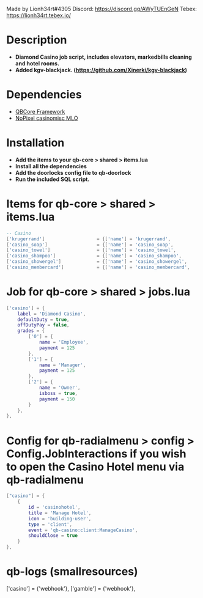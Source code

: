 Made by Lionh34rt#4305
Discord: https://discord.gg/AWyTUEnGeN
Tebex: https://lionh34rt.tebex.io/

# Description
* **Diamond Casino job script, includes elevators, markedbills cleaning and hotel rooms.**
* **Added kgv-blackjack. (https://github.com/Xinerki/kgv-blackjack)**

# Dependencies
* [QBCore Framework](https://github.com/qbcore-framework)
* [NoPixel casinomisc MLO](https://3dstore.nopixel.net/)

# Installation
* **Add the items to your qb-core > shared > items.lua**
* **Install all the dependencies**
* **Add the doorlocks config file to qb-doorlock**
* **Run the included SQL script.**

# Items for qb-core > shared > items.lua
```lua
-- Casino
['krugerrand'] 				 	 = {['name'] = 'krugerrand', 			  	  	['label'] = 'Krugerrand', 				['weight'] = 2000, 		['type'] = 'item', 		['image'] = 'krugerrand.png', 			['unique'] = false, 	['useable'] = false, 	['shouldClose'] = true,		['combinable'] = nil,   ['description'] = 'A coin made from gold.'},
['casino_soap'] 				 = {['name'] = 'casino_soap', 			  	  	['label'] = 'Soap', 					['weight'] = 2000, 		['type'] = 'item', 		['image'] = 'casino_soap.png', 			['unique'] = false, 	['useable'] = true, 	['shouldClose'] = true,		['combinable'] = nil,   ['description'] = 'Diamond Casino Hotel branded soap'},
['casino_towel'] 				 = {['name'] = 'casino_towel', 			  	  	['label'] = 'Towel', 					['weight'] = 2000, 		['type'] = 'item', 		['image'] = 'casino_towel.png', 		['unique'] = false, 	['useable'] = true, 	['shouldClose'] = true,		['combinable'] = nil,   ['description'] = 'Diamond Casino Hotel branded towels'},
['casino_shampoo'] 				 = {['name'] = 'casino_shampoo', 			  	['label'] = 'Shampoo', 					['weight'] = 2000, 		['type'] = 'item', 		['image'] = 'casino_shampoo.png', 		['unique'] = false, 	['useable'] = true, 	['shouldClose'] = true,		['combinable'] = nil,   ['description'] = 'Diamond Casino Hotel branded shampoo'},
['casino_showergel'] 			 = {['name'] = 'casino_showergel', 			  	['label'] = 'Showergel', 				['weight'] = 2000, 		['type'] = 'item', 		['image'] = 'casino_showergel.png', 	['unique'] = false, 	['useable'] = true, 	['shouldClose'] = true,		['combinable'] = nil,   ['description'] = 'Diamond Casino Hotel branded showergel'},
['casino_membercard'] 			 = {['name'] = 'casino_membercard', 			['label'] = 'Membercard', 				['weight'] = 1000, 		['type'] = 'item', 		['image'] = 'casino_membercard.png', 	['unique'] = false, 	['useable'] = false, 	['shouldClose'] = false,	['combinable'] = nil,   ['description'] = 'Diamond Casino Membership Card'},
```
 
# Job for qb-core > shared > jobs.lua
```lua
['casino'] = {
    label = 'Diamond Casino',
    defaultDuty = true,
    offDutyPay = false,
    grades = {
        ['0'] = {
            name = 'Employee', 
            payment = 125
        },
        ['1'] = {
            name = 'Manager', 
            payment = 125
        },
        ['2'] = {
            name = 'Owner', 
            isboss = true, 
            payment = 150
        }
    },
},
```

# Config for qb-radialmenu > config > Config.JobInteractions if you wish to open the Casino Hotel menu via qb-radialmenu
```lua
["casino"] = {
    {
        id = 'casinohotel',
        title = 'Manage Hotel',
        icon = 'building-user',
        type = 'client',
        event = 'qb-casino:client:ManageCasino',
        shouldClose = true
    }
},
```

# qb-logs (smallresources)
['casino'] = {'webhook'},
['gamble'] = {'webhook'},
